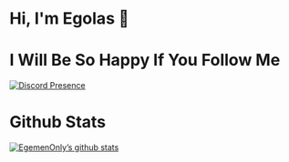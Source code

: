 <h1>Hi, I'm Egolas 👋</h1>

<h1>I Will Be So Happy If You Follow Me</h1>

<div>
  
[![Discord Presence](https://lanyard-profile-readme.vercel.app/api/705355571209175071)](https://discord.com/users/705355571209175071)
  
</div>

<h1>Github Stats</h1>

[![EgemenOnly’s github stats](https://github-readme-stats.vercel.app/api?username=EgemenOnly)](https://github.com/EgemenOnly)




